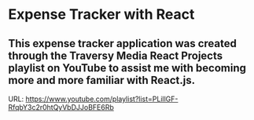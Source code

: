 # Expense Tracker with React

## This expense tracker application was created through the Traversy Media React Projects playlist on YouTube to assist me with becoming more and more familiar with React.js.

URL: https://www.youtube.com/playlist?list=PLillGF-RfqbY3c2r0htQyVbDJJoBFE6Rb

